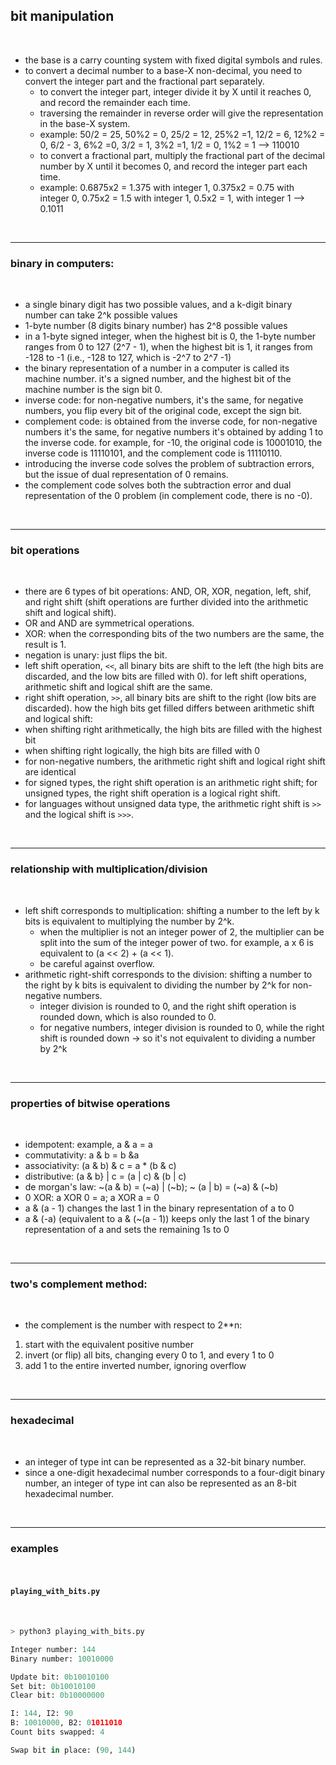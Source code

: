 ## bit manipulation


<br>

* the base is a carry counting system with fixed digital symbols and rules.
* to convert a decimal number to a base-X non-decimal, you need to convert the integer part and the fractional part separately.
  * to convert the integer part, integer divide it by X until it reaches 0, and record the remainder each time.
  * traversing the remainder in reverse order will give the representation in the base-X system.
  * example: 50/2 = 25, 50%2 = 0, 25/2 = 12, 25%2 =1, 12/2 = 6, 12%2 = 0, 6/2 - 3, 6%2 =0, 3/2 = 1, 3%2 =1, 1/2 = 0, 1%2 = 1 --> 110010
  * to convert a fractional part, multiply the fractional part of the decimal number by X until it becomes 0, and record the integer part each time.
  * example: 0.6875x2 = 1.375 with integer 1, 0.375x2 = 0.75 with integer 0, 0.75x2 = 1.5 with integer 1, 0.5x2 = 1, with integer 1 --> 0.1011

<br>

----

### binary in computers:

<br>

* a single binary digit has two possible values, and a k-digit binary number can take 2^k possible values
* 1-byte number (8 digits binary number) has 2^8 possible values
* in a 1-byte signed integer, when the highest bit is 0, the 1-byte number ranges from 0 to 127 (2^7 - 1), when the highest bit is 1, it ranges from -128 to -1 (i.e., -128 to 127, which is -2^7 to 2^7 -1) 
* the binary representation of a number in a computer is called its machine number. it's a signed number, and the highest bit of the machine number is the sign bit 0.
* inverse code: for non-negative numbers, it's the same, for negative numbers, you flip every bit of the original code, except the sign bit.
* complement code: is obtained from the inverse code, for non-negative numbers it's the same, for negative numbers it's obtained by adding 1 to the inverse code. for example, for -10, the original code is 10001010, the inverse code is 11110101, and the complement code is 11110110.
* introducing the inverse code solves the problem of subtraction errors, but the issue of dual representation of 0 remains.
* the complement code solves both the subtraction error and dual representation of the 0 problem (in complement code, there is no -0).

<br>

----

### bit operations

<br>

- there are 6 types of bit operations: AND, OR, XOR, negation, left, shif, and right shift (shift operations are further divided into the arithmetic shift and logical shift).
- OR and AND are symmetrical operations.
- XOR: when the corresponding bits of the two numbers are the same, the result is 1.
- negation is unary: just flips the bit.
- left shift operation, `<<`, all binary bits are shift to the left (the high bits are discarded, and the low bits are filled with 0). for left shift operations, arithmetic shift and logical shift are the same.
- right shift operation, `>>`, all binary bits are shift to the right (low bits are discarded). how the high bits get filled differs between arithmetic shift and logical shift:
 - when shifting right arithmetically, the high bits are filled with the highest bit
 - when shifting right logically, the high bits are filled with 0
 - for non-negative numbers, the arithmetic right shift and logical right shift are identical
 - for signed types, the right shift operation is an arithmetic right shift; for unsigned types, the right shift operation is a logical right shift.
 - for languages without unsigned data type, the arithmetic right shift is `>>` and the logical shift is `>>>`.

<br>

----
  
### relationship with multiplication/division

<br>

* left shift corresponds to multiplication: shifting a number to the left by k bits is equivalent to multiplying the number by 2^k.
   * when the multiplier is not an integer power of 2, the multiplier can be split into the sum of the integer power of two. for example, a x 6 is equivalent to (a << 2) + (a << 1).
   * be careful against overflow.
* arithmetic right-shift corresponds to the division: shifting a number to the right by k bits is equivalent to dividing the number by 2^k for non-negative numbers.
   * integer division is rounded to 0, and the right shift operation is rounded down, which is also rounded to 0.
   * for negative numbers, integer division is rounded to 0, while the right shift is rounded down -> so it's not equivalent to dividing a number by 2^k

<br>

-----

### properties of bitwise operations

<br>

* idempotent: example, a & a = a
* commutativity: a & b = b &a
* associativity: (a & b) & c = a * (b & c)
* distributive: (a & b} | c = (a | c) & (b | c)
* de morgan's law: ~(a & b) = (~a) | (~b); ~ (a | b) = (~a) & (~b)
* 0 XOR: a XOR 0 = a; a XOR a = 0
* a & (a - 1) changes the last 1 in the binary representation of a to 0
* a & (-a) (equivalent to a & (~(a - 1)) keeps only the last 1 of the binary representation of a and sets the remaining 1s to 0


<br>

----

### two's complement method:

<br>

* the complement is the number with respect to 2**n:

1. start with the equivalent positive number
2. invert (or flip) all bits, changing every 0 to 1, and every 1 to 0
3. add 1 to the entire inverted number, ignoring overflow

<br>

----

### hexadecimal

<br>

* an integer of type int can be represented as a 32-bit binary number.
* since a one-digit hexadecimal number corresponds to a four-digit binary number, an integer of type int can also be represented as an 8-bit hexadecimal number.

<br>

---

### examples

<br>

#### `playing_with_bits.py`

<br>


```python
> python3 playing_with_bits.py

Integer number: 144
Binary number: 10010000

Update bit: 0b10010100
Set bit: 0b10010100
Clear bit: 0b10000000

I: 144, I2: 90
B: 10010000, B2: 01011010
Count bits swapped: 4

Swap bit in place: (90, 144)
```


